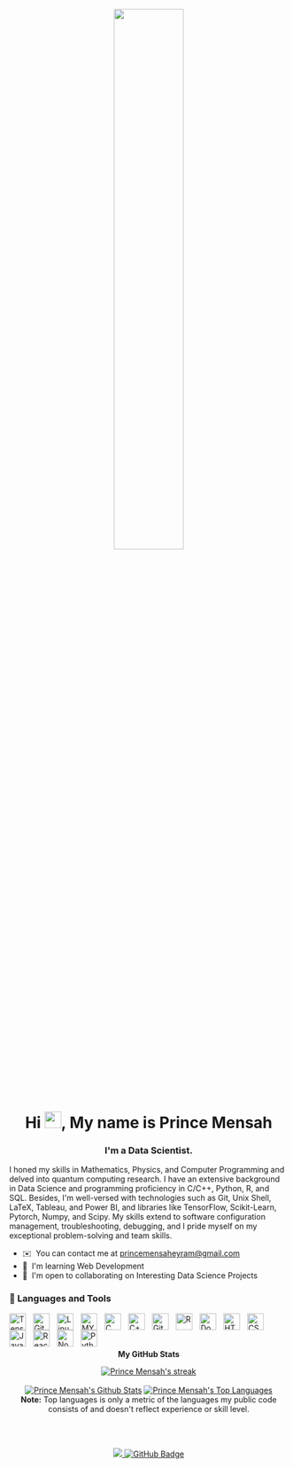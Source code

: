 <p align="center"><a href="#"><img width="50%" height="auto" src="https://www.creative-tim.com/blog/content/images/2022/01/which-development-job-is-right-for-you.jpg" height="50px"/></a><p/>

<h1 align="center">Hi <img src="https://raw.githubusercontent.com/MartinHeinz/MartinHeinz/master/wave.gif" width="30px">, My name is Prince Mensah</h1>
<h3 align="center">I'm a Data Scientist.</h3>

I honed my skills in Mathematics, Physics, and Computer Programming and delved into quantum computing research. I have an extensive background in Data Science and programming proficiency in C/C++, Python, R, and SQL. Besides, I'm well-versed with technologies such as Git, Unix Shell, LaTeX, Tableau, and Power BI, and libraries like TensorFlow, Scikit-Learn, Pytorch, Numpy, and Scipy. My skills extend to software configuration management, troubleshooting, debugging, and I pride myself on my exceptional problem-solving and team skills.

* ✉️  You can contact me at [princemensaheyram@gmail.com](mailto:princemensaheyram@gmail.com)
* 🧠  I'm learning Web Development
* 🤝  I'm open to collaborating on Interesting Data Science Projects

### 🧰 Languages and Tools

<img align="left" alt="TensorFlow" width="30px" style="padding-right:10px;" src="https://raw.githubusercontent.com/danielcranney/readme-generator/main/public/icons/skills/tensorflow-colored.svg" />
<img align="left" alt="Git" width="30px" style="padding-right:10px;" src="https://cdn.jsdelivr.net/gh/devicons/devicon/icons/git/git-original.svg" />
<img align="left" alt="Linux" width="30px" style="padding-right:10px;" src="https://cdn.jsdelivr.net/gh/devicons/devicon/icons/linux/linux-original.svg" />
<img align="left" alt="MYSQL" width="30px" style="padding-right:10px;" src="https://raw.githubusercontent.com/danielcranney/readme-generator/main/public/icons/skills/mysql-colored.svg" />
<img align="left" alt="C" width="30px" style="padding-right:10px;" src="https://cdn.jsdelivr.net/gh/devicons/devicon/icons/c/c-line.svg" />
<img align="left" alt="C++" width="30px" style="padding-right:10px;" src="https://cdn.jsdelivr.net/gh/devicons/devicon/icons/cplusplus/cplusplus-line.svg" />
<img align="left" alt="GitHub" width="30px" style="padding-right:10px;" src="https://cdn.jsdelivr.net/gh/devicons/devicon/icons/github/github-original.svg" />
<img align="left" alt="R" width="30px" style="padding-right:10px;" src="https://raw.githubusercontent.com/danielcranney/readme-generator/main/public/icons/skills/rlang-colored.svg" />
<img align="left" alt="Docker" width="30px" style="padding-right:10px;" src="https://raw.githubusercontent.com/danielcranney/readme-generator/main/public/icons/skills/docker-colored.svg" />
<img align="left" alt="HTML" width="30px" style="padding-right:10px;" src="https://cdn.jsdelivr.net/gh/devicons/devicon/icons/html5/html5-plain.svg" />
<img align="left" alt="CSS" width="30px" style="padding-right:10px;" src="https://cdn.jsdelivr.net/gh/devicons/devicon/icons/css3/css3-plain.svg" />
<img align="left" alt="JavaScript" width="30px" style="padding-right:10px;" src="https://cdn.jsdelivr.net/gh/devicons/devicon/icons/javascript/javascript-plain.svg" />
<img align="left" alt="React" width="30px" style="padding-right:10px;" src="https://cdn.jsdelivr.net/gh/devicons/devicon/icons/react/react-original.svg" />
<img align="left" alt="NodeJS" width="30px" style="padding-right:10px;" src="https://cdn.jsdelivr.net/gh/devicons/devicon/icons/nodejs/nodejs-original.svg" />
<img align="left" alt="Python" width="30px" style="padding-right:10px;" src="https://cdn.jsdelivr.net/gh/devicons/devicon/icons/python/python-plain.svg" />
<br />
<br />
<br />

<p align="center"><b>My GitHub Stats</b><p/>
<p align="center">
    <a href="https://github.com/pmensah28/github-readme-streak-stats">
        <img title="🔥 Get streak stats for your profile at git.io/streak-stats" alt="Prince Mensah's streak" src="https://github-readme-streak-stats.herokuapp.com/?user=pmensah28&theme=black-ice&hide_border=true&stroke=0000&background=060A0CD0"/>
    </a>
  <br />
  <br/>
    <a href="https://github.com/pmensah28/github-readme-stats"><img alt="Prince Mensah's Github Stats" src="https://github-readme-stats.vercel.app/api?username=pmensah28&show_icons=true&count_private=true&theme=react&hide_border=true&bg_color=0D1117" /></a>
  <a href="https://github.com/pmensah28/github-readme-stats"><img alt="Prince Mensah's Top Languages" src="https://github-readme-stats.vercel.app/api/top-langs/?username=pmensah28&langs_count=8&count_private=true&layout=compact&theme=react&hide_border=true&bg_color=0D1117" /></a>
  <br/>
  <b>Note:</b> Top languages is only a metric of the languages my public code consists of and doesn't reflect experience or skill level.
  </p>
<br/>
<br />

<p align="center">
<a href="https://github.com/Meghna-DAS/github-profile-views-counter">
    <img src="https://komarev.com/ghpvc/?username=pmensah28">
</a>
<a href="https://github.com/pmensah28?tab=followers"><img src="https://img.shields.io/github/followers/pmensah28?label=Followers&style=social" alt="GitHub Badge"></a>
</p>

